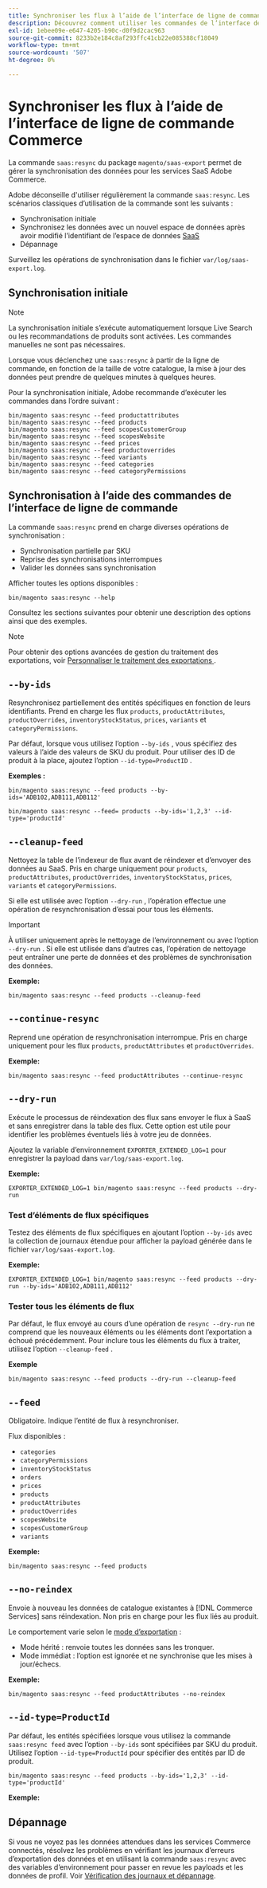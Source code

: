 ```yaml
---
title: Synchroniser les flux à l’aide de l’interface de ligne de commande Commerce
description: Découvrez comment utiliser les commandes de l’interface de ligne de commande pour gérer les flux et les processus pour les services SaaS  [!DNL data export extension] ’Adobe Commerce.
exl-id: 1ebee09e-e647-4205-b90c-d0f9d2cac963
source-git-commit: 8233b2e184c8af293ffc41cb22e085388cf18049
workflow-type: tm+mt
source-wordcount: '507'
ht-degree: 0%

---
```


# Synchroniser les flux à l’aide de l’interface de ligne de commande Commerce

La commande `saas:resync` du package `magento/saas-export` permet de gérer la synchronisation des données pour les services SaaS Adobe Commerce.

Adobe déconseille d&#39;utiliser régulièrement la commande `saas:resync`. Les scénarios classiques d’utilisation de la commande sont les suivants :

- Synchronisation initiale
- Synchronisez les données avec un nouvel espace de données après avoir modifié l’identifiant de l’espace de données [SaaS](https://experienceleague.adobe.com/fr/docs/commerce-admin/config/services/saas)
- Dépannage

Surveillez les opérations de synchronisation dans le fichier `var/log/saas-export.log`.

## Synchronisation initiale

>[!NOTE]
>
>La synchronisation initiale s’exécute automatiquement lorsque Live Search ou les recommandations de produits sont activées. Les commandes manuelles ne sont pas nécessaires.

Lorsque vous déclenchez une `saas:resync` à partir de la ligne de commande, en fonction de la taille de votre catalogue, la mise à jour des données peut prendre de quelques minutes à quelques heures.

Pour la synchronisation initiale, Adobe recommande d’exécuter les commandes dans l’ordre suivant :

```shell
bin/magento saas:resync --feed productattributes
bin/magento saas:resync --feed products
bin/magento saas:resync --feed scopesCustomerGroup
bin/magento saas:resync --feed scopesWebsite
bin/magento saas:resync --feed prices
bin/magento saas:resync --feed productoverrides
bin/magento saas:resync --feed variants
bin/magento saas:resync --feed categories
bin/magento saas:resync --feed categoryPermissions
```

## Synchronisation à l’aide des commandes de l’interface de ligne de commande

La commande `saas:resync` prend en charge diverses opérations de synchronisation :

- Synchronisation partielle par SKU
- Reprise des synchronisations interrompues
- Valider les données sans synchronisation

Afficher toutes les options disponibles :

```shell
bin/magento saas:resync --help
```

Consultez les sections suivantes pour obtenir une description des options ainsi que des exemples.


>[!NOTE]
>
>Pour obtenir des options avancées de gestion du traitement des exportations, voir [ Personnaliser le traitement des exportations ](customize-export-processing.md).

## `--by-ids`

Resynchronisez partiellement des entités spécifiques en fonction de leurs identifiants. Prend en charge les flux `products`, `productAttributes`, `productOverrides`, `inventoryStockStatus`, `prices`, `variants` et `categoryPermissions`.

Par défaut, lorsque vous utilisez l’option `--by-ids` , vous spécifiez des valeurs à l’aide des valeurs de SKU du produit. Pour utiliser des ID de produit à la place, ajoutez l’option `--id-type=ProductID` .

**Exemples :**

```shell
bin/magento saas:resync --feed products --by-ids='ADB102,ADB111,ADB112'

bin/magento saas:resync --feed= products --by-ids='1,2,3' --id-type='productId'
```


## `--cleanup-feed`

Nettoyez la table de l’indexeur de flux avant de réindexer et d’envoyer des données au SaaS. Pris en charge uniquement pour `products`, `productAttributes`, `productOverrides`, `inventoryStockStatus`, `prices`, `variants` et `categoryPermissions`.

Si elle est utilisée avec l’option `--dry-run` , l’opération effectue une opération de resynchronisation d’essai pour tous les éléments.

>[!IMPORTANT]
>
>À utiliser uniquement après le nettoyage de l’environnement ou avec l’option `--dry-run` . Si elle est utilisée dans d’autres cas, l’opération de nettoyage peut entraîner une perte de données et des problèmes de synchronisation des données.

**Exemple:**

```shell
bin/magento saas:resync --feed products --cleanup-feed
```

## `--continue-resync`

Reprend une opération de resynchronisation interrompue. Pris en charge uniquement pour les flux `products`, `productAttributes` et `productOverrides`.

**Exemple:**

```shell
bin/magento saas:resync --feed productAttributes --continue-resync
```

## `--dry-run`

Exécute le processus de réindexation des flux sans envoyer le flux à SaaS et sans enregistrer dans la table des flux. Cette option est utile pour identifier les problèmes éventuels liés à votre jeu de données.

Ajoutez la variable d’environnement `EXPORTER_EXTENDED_LOG=1` pour enregistrer la payload dans `var/log/saas-export.log`.

**Exemple:**

```shell
EXPORTER_EXTENDED_LOG=1 bin/magento saas:resync --feed products --dry-run
```

### Test d’éléments de flux spécifiques

Testez des éléments de flux spécifiques en ajoutant l’option `--by-ids` avec la collection de journaux étendue pour afficher la payload générée dans le fichier `var/log/saas-export.log`.

**Exemple:**

```shell
EXPORTER_EXTENDED_LOG=1 bin/magento saas:resync --feed products --dry-run --by-ids='ADB102,ADB111,ADB112'
```

### Tester tous les éléments de flux

Par défaut, le flux envoyé au cours d’une opération de `resync --dry-run` ne comprend que les nouveaux éléments ou les éléments dont l’exportation a échoué précédemment. Pour inclure tous les éléments du flux à traiter, utilisez l’option `--cleanup-feed` .

**Exemple**

```shell
bin/magento saas:resync --feed products --dry-run --cleanup-feed
```

## `--feed`

Obligatoire. Indique l’entité de flux à resynchroniser.

Flux disponibles :

- `categories`
- `categoryPermissions`
- `inventoryStockStatus`
- `orders`
- `prices`
- `products`
- `productAttributes`
- `productOverrides`
- `scopesWebsite`
- `scopesCustomerGroup`
- `variants`

**Exemple:**

```shell
bin/magento saas:resync --feed products
```

## `--no-reindex`

Envoie à nouveau les données de catalogue existantes à [!DNL Commerce Services] sans réindexation. Non pris en charge pour les flux liés au produit.

Le comportement varie selon le [mode d’exportation](data-synchronization.md#synchronization-modes) :

- Mode hérité : renvoie toutes les données sans les tronquer.
- Mode immédiat : l’option est ignorée et ne synchronise que les mises à jour/échecs.

**Exemple:**

```shell
bin/magento saas:resync --feed productAttributes --no-reindex
```

## `--id-type=ProductId`

Par défaut, les entités spécifiées lorsque vous utilisez la commande `saas:resync feed` avec l’option `--by-ids` sont spécifiées par SKU du produit. Utilisez l’option `--id-type=ProductId` pour spécifier des entités par ID de produit.

```shell
bin/magento saas:resync --feed products --by-ids='1,2,3' --id-type='productId'
```

**Exemple:**

## Dépannage

Si vous ne voyez pas les données attendues dans les services Commerce connectés, résolvez les problèmes en vérifiant les journaux d’erreurs d’exportation des données et en utilisant la commande `saas:resync` avec des variables d’environnement pour passer en revue les payloads et les données de profil. Voir [Vérification des journaux et dépannage](troubleshooting-logging.md).
